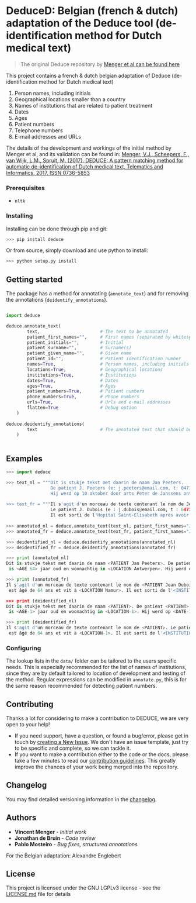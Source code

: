 # DeduceD: Belgian (french & dutch) adaptation of the Deduce tool (de-identification method for Dutch medical text)

> The original Deduce repository by [Menger et al can be found here](https://github.com/vmenger/deduce)

This project contains a french & dutch belgian adaptation of Deduce (de-identification method for Dutch medical text)

1. Person names, including initials
2. Geographical locations smaller than a country
3. Names of institutions that are related to patient treatment
4. Dates
5. Ages
6. Patient numbers
7. Telephone numbers
8. E-mail addresses and URLs

The details of the development and workings of the initial method by Menger et al, and its validation can be found in:
[Menger, V.J., Scheepers, F., van Wijk, L.M., Spruit, M. (2017). DEDUCE: A pattern matching method for automatic de-identification of Dutch medical text, Telematics and Informatics, 2017, ISSN 0736-5853](http://www.sciencedirect.com/science/article/pii/S0736585316307365)

### Prerequisites

* `nltk`

### Installing

Installing can be done through pip and git: 

``` python
>>> pip install deduce
```

Or from source, simply download and use python to install:

``` python
>>> python setup.py install
```

## Getting started

The package has a method for annotating (`annotate_text`) and for removing the annotations (`deidentify_annotations`).

``` python

import deduce 

deduce.annotate_text(
        text,                       # The text to be annotated
        patient_first_names="",     # First names (separated by whitespace)
        patient_initials="",        # Initial
        patient_surname="",         # Surname(s)
        patient_given_name="",      # Given name
        patient_id="",              # Patient identification number
        names=True,                 # Person names, including initials
        locations=True,             # Geographical locations
        institutions=True,          # Institutions
        dates=True,                 # Dates
        ages=True,                  # Ages
        patient_numbers=True,       # Patient numbers
        phone_numbers=True,         # Phone numbers
        urls=True,                  # Urls and e-mail addresses
        flatten=True                # Debug option
    )    
    
deduce.deidentify_annotations(
        text                        # The annotated text that should be de-identified
    )
    
```

## Examples
``` python
>>> import deduce

>>> text_nl = """Dit is stukje tekst met daarin de naam Jan Peeters. 
                 De patient J. Peeters (e: j.peeters@email.com, t: 0471 23 45 67) is 64 jaar oud en woonachtig in Antwerpen.
                 Hij werd op 10 oktober door arts Peter de Janssens ontslagen van de UZA in Antwerpen."
                 
>>> text_fr = """Il s'agit d'un morceau de texte contenant le nom de Jean Dubois. 
                 Le patient J. Dubois (e : j.dubois@email.com, t : 0471 23 45 67) est âgé de 64 ans et vit à Namur. 
                 Il est sorti de l'Hopital Saint-Elisabeth après avoir été vu par le docteur John Dupont le 10 octobre."
                 
>>> annotated_nl = deduce.annotate_text(text_nl, patient_first_names="Jan", patient_surname="Peeters")
>>> annotated_fr = deduce.annotate_text(text_fr, patient_first_names="Jean", patient_surname="Dubois")

>>> deidentified_nl = deduce.deidentify_annotations(annotated_nl)
>>> deidentified_fr = deduce.deidentify_annotations(annotated_fr)

>>> print (annotated_nl)
Dit is stukje tekst met daarin de naam <PATIENT Jan Peeters>. De patient <PATIENT J. Peeters> (e: j.<PATIENT peeters>@<URL email.com>, t: <PHONENUMBER 0471 23 45 67>)
 is <AGE 64> jaar oud en woonachtig in <LOCATION Antwerpen>. Hij werd op <DATE 10 oktober> door arts <PERSON Peter de Janssens> ontslagen van de <INSTITUTION UZA> in <LOCATION Antwerpen>.

>>> print (annotated_fr)
Il s'agit d'un morceau de texte contenant le nom de <PATIENT Jean Dubois>. Le patient <PATIENT J. Dubois> (e : j.<PATIENT dubois>@<URL email.com>, t : <PHONENUMBER 0471 23 45 67>)
 est âgé de 64 ans et vit à <LOCATION Namur>. Il est sorti de l'<INSTITUTION Hopital Saint-Elisabeth> après avoir été vu par le <PERSON docteur John Dupont> le <DATE 10 octobre.>

>>> print (deidentified_nl)
Dit is stukje tekst met daarin de naam <PATIENT>. De patient <PATIENT> (e: j.<PATIENT>@<URL-1>, t: <PHONENUMBER-1>)
 is <AGE-1> jaar oud en woonachtig in <LOCATION-1>. Hij werd op <DATE-1> door arts <PERSON-1> ontslagen van de <INSTITUTION-1> in <LOCATION-1>.

>>> print (deidentified_fr)
Il s'agit d'un morceau de texte contenant le nom de <PATIENT>. Le patient <PATIENT> (e : j.<PATIENT>@<URL-1>, t : <PHONENUMBER-1>)
 est âgé de 64 ans et vit à <LOCATION-1>. Il est sorti de l'<INSTITUTION-1> après avoir été vu par le <PERSON-1> le <DATE-1>


```

### Configuring

The lookup lists in the `data/` folder can be tailored to the users specific needs. This is especially recommended for the list of names of institutions, since they are by default tailored to location of development and testing of the method. Regular expressions can be modified in `annotate.py`, this is for the same reason recommended for detecting patient numbers. 

## Contributing

Thanks a lot for considering to make a contribution to DEDUCE, we are very open to your help!

* If you need support, have a question, or found a bug/error, please get in touch by [creating a New Issue](https://github.com/vmenger/deduce/issues). We don't have an issue template, just try to be specific and complete, so we can tackle it. 
* If you want to make a contribution either to the code or the docs, please take a few minutes to read our [contribution guidelines](CONTRIBUTING.md). This greatly improve the chances of your work being merged into the repository.

## Changelog

You may find detailed versioning information in the [changelog](CHANGELOG.md).

## Authors

* **Vincent Menger** - *Initial work* 
* **Jonathan de Bruin** - *Code review*
* **Pablo Mosteiro** - *Bug fixes, structured annotations*

For the Belgian adaptation: Alexandre Englebert

## License

This project is licensed under the GNU LGPLv3 license - see the [LICENSE.md](LICENSE.md) file for details
